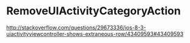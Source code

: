 # RemoveUIActivityCategoryAction

http://stackoverflow.com/questions/29673336/ios-8-3-uiactivityviewcontroller-shows-extraneous-row/43409593#43409593
